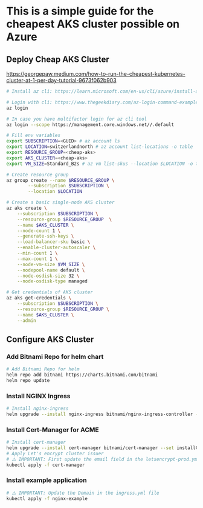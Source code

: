 # This is a simple guide for the cheapest AKS cluster possible on Azure

## Deploy Cheap AKS Cluster

https://georgepaw.medium.com/how-to-run-the-cheapest-kubernetes-cluster-at-1-per-day-tutorial-9673f062b903

```bash
# Install az cli: https://learn.microsoft.com/en-us/cli/azure/install-azure-cli

# Login with cli: https://www.thegeekdiary.com/az-login-command-examples-log-in-to-azure/
az login

# In case you have multifactor login for az cli tool
az login --scope https://management.core.windows.net//.default

# Fill env variables
export SUBSCRIPTION=<GUID> # az account ls
export LOCATION=switzerlandnorth # az account list-locations -o table
export RESOURCE_GROUP=<cheap-aks>
export AKS_CLUSTER=<cheap-aks>
export VM_SIZE=Standard_B2s # az vm list-skus --location $LOCATION -o table

# Create resource group
az group create --name $RESOURCE_GROUP \
		--subscription $SUBSCRIPTION \
		--location $LOCATION

# Create a basic single-node AKS cluster
az aks create \
	--subscription $SUBSCRIPTION \
	--resource-group $RESOURCE_GROUP  \
	--name $AKS_CLUSTER \
	--node-count 1 \
	--generate-ssh-keys \
	--load-balancer-sku basic \
	--enable-cluster-autoscaler \
	--min-count 1 \
	--max-count 1 \
    --node-vm-size $VM_SIZE \
    --nodepool-name default \
    --node-osdisk-size 32 \
    --node-osdisk-type managed

# Get credentials of AKS cluster
az aks get-credentials \
	--subscription $SUBSCRIPTION \
	--resource-group $RESOURCE_GROUP \
	--name $AKS_CLUSTER \
    --admin
```

## Configure AKS Cluster

### Add Bitnami Repo for helm chart

```bash
# Add Bitnami Repo for helm
helm repo add bitnami https://charts.bitnami.com/bitnami
helm repo update
```

### Install NGINX Ingress

```bash
# Install nginx-ingress
helm upgrade --install nginx-ingress bitnami/nginx-ingress-controller --namespace nginx-ingress --create-namespace
```

### Install Cert-Manager for ACME

```bash
# Install cert-manager
helm upgrade --install cert-manager bitnami/cert-manager --set installCRDs=true --create-namespace -n cert-manager
# Apply Let's encrypt cluster issuer
# ⚠️ IMPORTANT: First update the email field in the letsencrypt-prod.yml file
kubectl apply -f cert-manager
```

### Install example application

```bash
# ⚠️ IMPORTANT: Update the Domain in the ingress.yml file
kubectl apply -f nginx-example
```
